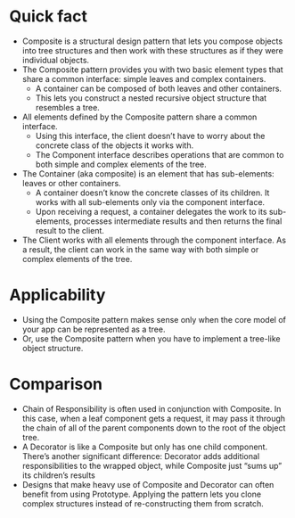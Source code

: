 # Quick fact
- Composite is a structural design pattern that lets you compose objects into tree structures and then work with these structures as if they were individual objects.
- The Composite pattern provides you with two basic element types that share a common interface: simple leaves and complex containers.
  - A container can be composed of both leaves and other containers.
  - This lets you construct a nested recursive object structure that resembles a tree.
- All elements defined by the Composite pattern share a common interface.
  - Using this interface, the client doesn’t have to worry about the concrete class of the objects it works with.
  - The Component interface describes operations that are common to both simple and complex elements of the tree.
- The Container (aka composite) is an element that has sub-elements: leaves or other containers.
  - A container doesn’t know the concrete classes of its children. It works with all sub-elements only via the component interface.
  - Upon receiving a request, a container delegates the work to its sub-elements, processes intermediate results and then returns the final result to the client.
- The Client works with all elements through the component interface. As a result, the client can work in the same way with both simple or complex elements of the tree.

# Applicability
- Using the Composite pattern makes sense only when the core model of your app can be represented as a tree.
- Or, use the Composite pattern when you have to implement a tree-like object structure.

# Comparison
- Chain of Responsibility is often used in conjunction with Composite. In this case, when a leaf component gets a request, it may pass it through the chain of all of the parent components down to the root of the object tree.
- A Decorator is like a Composite but only has one child component. There’s another significant difference: Decorator adds additional responsibilities to the wrapped object, while Composite just “sums up” its children’s results
- Designs that make heavy use of Composite and Decorator can often benefit from using Prototype. Applying the pattern lets you clone complex structures instead of re-constructing them from scratch.